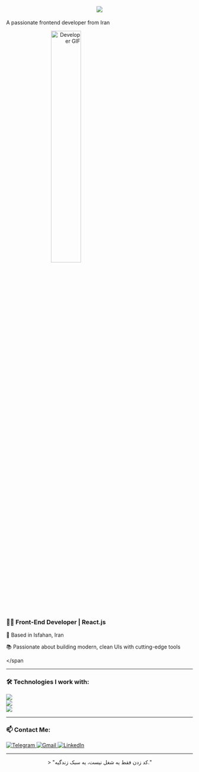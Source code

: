 
 <h1 align="center">
    <img  src="https://readme-typing-svg.herokuapp.com/?color=6d28d9&font=Righteous&size=35&center=true&vCenter=true&width=500&height=70&duration=4000&lines=Hi+There!+👋;+I'm+Mohammad+Behzaman!;" />
</h1>


<span>  A passionate frontend developer from Iran </span>


  <span align="right"  style="display: inline; width: 50%; vertical-align: rigth;">
    <img src="https://www.mygo.ge/uploads/blog/1584023795.jpg" width="40%" alt="Developer GIF" />
  </span>
<span>
     <h3>🧑‍💻 Front-End Developer | React.js</h3>
    <p>📍 Based in Isfahan, Iran</p>
    <p>📚 Passionate about building modern, clean UIs with cutting-edge tools</p>
  
</span











---

### 🛠 Technologies I work with:



  <div align="left">
    <img src="https://skillicons.dev/icons?i=html,css,bootstrap,sass,tailwind," />
     <br/>
    <img src="https://skillicons.dev/icons?i=javascript,react" />
    <br/>
    <img src="https://skillicons.dev/icons?i=vite,postman,vscode,npm,yarn,figma,git,github" />
    <br/>
</div>


---

### 📫 Contact Me:

 <a href="https://t.me/mehran_bmn" target="_blank">
  <img src="https://img.shields.io/badge/Telegram-2CA5E0?style=for-the-badge&logo=telegram&logoColor=white" alt="Telegram" />
</a>
<a href="mailto:bmnworkfront81@gmail.com" target="_blank">
  <img src="https://img.shields.io/badge/Gmail-D14836?style=for-the-badge&logo=gmail&logoColor=white" alt="Gmail" />
</a>
<a href="https://www.linkedin.com/in/mohammad-behzaman-014184249/" target="_blank">
  <img src="https://img.shields.io/badge/LinkedIn-0A66C2?style=for-the-badge&logo=linkedin&logoColor=white" alt="LinkedIn" />
</a>

---
<p align="center">
> "کد زدن فقط یه شغل نیست، یه سبک زندگیه."</p>
